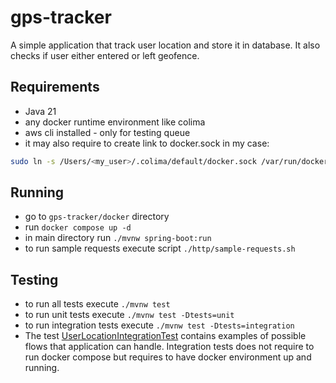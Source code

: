 # gps-tracker
A simple application that track user location and store it in database. 
It also checks if user either entered or left geofence.

## Requirements
- Java 21
- any docker runtime environment like colima
- aws cli installed - only for testing queue
- it may also require to create link to docker.sock in my case:
```bash
sudo ln -s /Users/<my_user>/.colima/default/docker.sock /var/run/docker.sock
```

## Running
- go to `gps-tracker/docker` directory
- run `docker compose up -d`
- in main directory run `./mvnw spring-boot:run`
- to run sample requests execute script `./http/sample-requests.sh` 

## Testing
- to run all tests execute `./mvnw test`
- to run unit tests execute `./mvnw test -Dtests=unit`
- to run integration tests execute `./mvnw test -Dtests=integration`
- The test [UserLocationIntegrationTest](src/test/java/org/net/gpstracer/infrastructure/api/UserLocationIntegrationTest.java) 
contains examples of possible flows that application can handle. Integration tests does not 
require to run docker compose but requires to have docker environment up and running.

